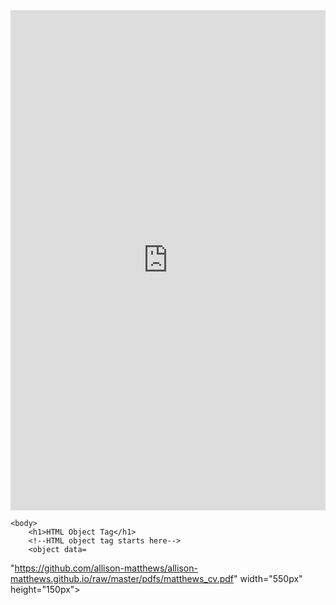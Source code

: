 <iframe src="https://docs.google.com/gview?url=https://github.com/allison-matthews/allison-matthews.github.io/raw/master/pdfs/matthews_cv.pdf&embedded=true" style="width:100%;height:800px" frameborder="0"></iframe>
<html>

	<body>
		<h1>HTML Object Tag</h1>
		<!--HTML object tag starts here-->
		<object data=
"https://github.com/allison-matthews/allison-matthews.github.io/raw/master/pdfs/matthews_cv.pdf"
width="550px" height="150px">
		<!--HTML object tag ends here-->
		</object>
	</body>

</html>				
